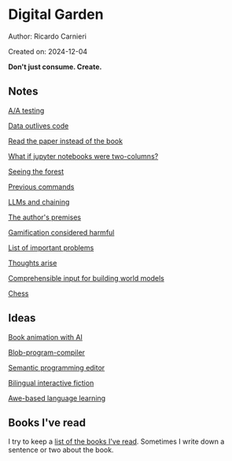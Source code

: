 # Digital Garden

Author: Ricardo Carnieri

Created on: 2024-12-04

**Don't just consume. Create.**

## Notes

[A/A testing](notes/2022-08-04_A_A_testing.md)

[Data outlives code](notes/2022-07-28_Data_outlives_code.md)

[Read the paper instead of the book](notes/2022-08-04.md)

[What if jupyter notebooks were two-columns?](notes/2022-08-05_two_column_notebooks.md)

[Seeing the forest](notes/2024-09-10_seeing_the_forest.md)

[Previous commands](notes/2024-05-04_previous_commands.md)

[LLMs and chaining](notes/2024-02-10_llms_and_chaining.md)

[The author's premises](notes/2024-10-26_the_authors_premises.md)

[Gamification considered harmful](notes/2023-05-30_gamification_considered_harmful.md)

[List of important problems](notes/important_problems.md)

[Thoughts arise](notes/2022-03-06_thoughts_arise.md)

[Comprehensible input for building world models](notes/2022-03-08_comprehensible_input_world_models.md)

[Chess](2019-09-15_chess.md)

## Ideas

[Book animation with AI](notes/2017-01-18_Book_animation_with_AI.md)

[Blob-program-compiler](notes/2014_blob_program_compiler.md)

[Semantic programming editor](notes/2014_semantic_programming_editor.md)

[Bilingual interactive fiction](notes/2014_bilingual_interactive_fiction.md)

[Awe-based language learning](notes/2024-03-28_awe_language_learning.md)


## Books I've read

I try to keep a [list of the books I've read](notes/books_read.md). Sometimes I write down a sentence or two about the book.

